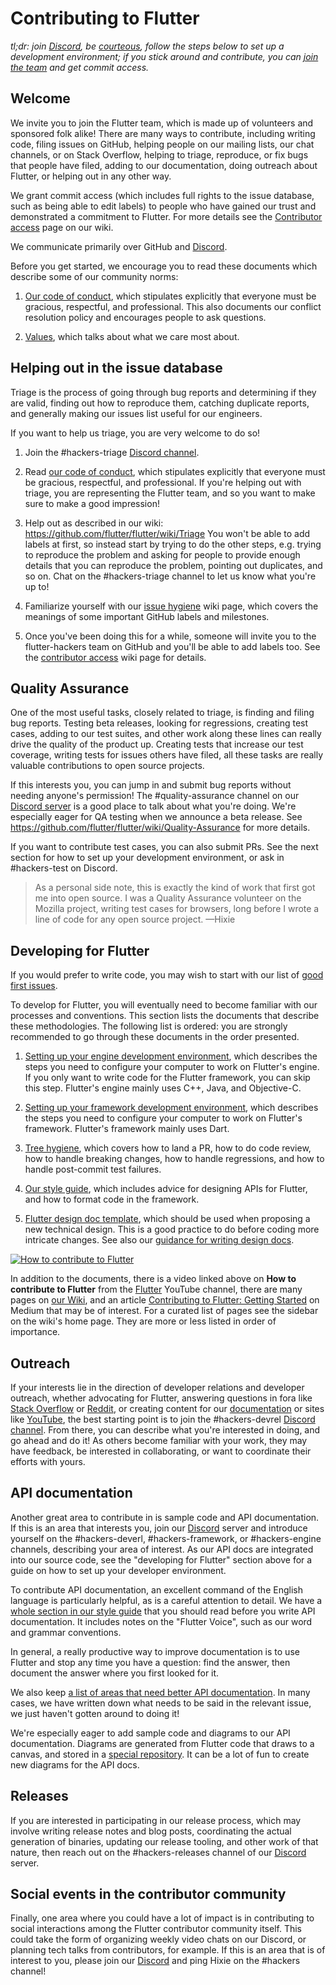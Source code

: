 <!-- when editing this file also update https://github.com/flutter/.github/blob/main/CONTRIBUTING.md -->

Contributing to Flutter
=======================

_tl;dr: join [Discord](https://github.com/flutter/flutter/wiki/Chat), be [courteous](CODE_OF_CONDUCT.md), follow the steps below to set up a development environment; if you stick around and contribute, you can [join the team](https://github.com/flutter/flutter/wiki/Contributor-access) and get commit access._

Welcome
-------

We invite you to join the Flutter team, which is made up of volunteers and sponsored folk alike!
There are many ways to contribute, including writing code, filing issues on GitHub, helping people
on our mailing lists, our chat channels, or on Stack Overflow, helping to triage, reproduce, or
fix bugs that people have filed, adding to our documentation,
doing outreach about Flutter, or helping out in any other way.

We grant commit access (which includes full rights to the issue
database, such as being able to edit labels) to people who have gained
our trust and demonstrated a commitment to Flutter. For more details
see the [Contributor access](https://github.com/flutter/flutter/wiki/Contributor-access)
page on our wiki.

We communicate primarily over GitHub and [Discord](https://github.com/flutter/flutter/wiki/Chat).

Before you get started, we encourage you to read these documents which describe some of our community norms:

1. [Our code of conduct](CODE_OF_CONDUCT.md), which stipulates explicitly
   that everyone must be gracious, respectful, and professional. This
   also documents our conflict resolution policy and encourages people
   to ask questions.

2. [Values](https://github.com/flutter/flutter/wiki/Values),
   which talks about what we care most about.

Helping out in the issue database
---------------------------------

Triage is the process of going through bug reports and determining if they are valid, finding out
how to reproduce them, catching duplicate reports, and generally making our issues list
useful for our engineers.

If you want to help us triage, you are very welcome to do so!

1. Join the #hackers-triage [Discord channel](https://github.com/flutter/flutter/wiki/Chat).

2. Read [our code of conduct](CODE_OF_CONDUCT.md), which stipulates explicitly
   that everyone must be gracious, respectful, and professional. If you're helping out
   with triage, you are representing the Flutter team, and so you want to make sure to
   make a good impression!

3. Help out as described in our wiki: https://github.com/flutter/flutter/wiki/Triage
   You won't be able to add labels at first, so instead start by trying to
   do the other steps, e.g. trying to reproduce the problem and asking for people to
   provide enough details that you can reproduce the problem, pointing out duplicates,
   and so on. Chat on the #hackers-triage channel to let us know what you're up to!

4. Familiarize yourself with our
   [issue hygiene](https://github.com/flutter/flutter/wiki/Issue-hygiene) wiki page,
   which covers the meanings of some important GitHub labels and
   milestones.

5. Once you've been doing this for a while, someone will invite you to the flutter-hackers
   team on GitHub and you'll be able to add labels too. See the
   [contributor access](https://github.com/flutter/flutter/wiki/Contributor-access) wiki
   page for details.


Quality Assurance
-----------------

One of the most useful tasks, closely related to triage, is finding and filing bug reports. Testing
beta releases, looking for regressions, creating test cases, adding to our test suites, and
other work along these lines can really drive the quality of the product up. Creating tests
that increase our test coverage, writing tests for issues others have filed, all these tasks
are really valuable contributions to open source projects.

If this interests you, you can jump in and submit bug reports without needing anyone's permission!
The #quality-assurance channel on our [Discord server](https://github.com/flutter/flutter/wiki/Chat)
is a good place to talk about what you're doing. We're especially eager for QA testing when
we announce a beta release. See https://github.com/flutter/flutter/wiki/Quality-Assurance for
more details.

If you want to contribute test cases, you can also submit PRs. See the next section
for how to set up your development environment, or ask in #hackers-test on Discord.

> As a personal side note, this is exactly the kind of work that first got me into open
> source. I was a Quality Assurance volunteer on the Mozilla project, writing test cases for
> browsers, long before I wrote a line of code for any open source project. —Hixie


Developing for Flutter
----------------------

If you would prefer to write code, you may wish to start with our list of [good first issues](https://github.com/flutter/flutter/issues?q=is%3Aopen+is%3Aissue+label%3A%22good+first+issue%22).

To develop for Flutter, you will eventually need to become familiar
with our processes and conventions. This section lists the documents
that describe these methodologies. The following list is ordered: you
are strongly recommended to go through these documents in the order
presented.

1. [Setting up your engine development environment](https://github.com/flutter/flutter/wiki/Setting-up-the-Engine-development-environment),
   which describes the steps you need to configure your computer to
   work on Flutter's engine. If you only want to write code for the
   Flutter framework, you can skip this step. Flutter's engine mainly
   uses C++, Java, and Objective-C.

2. [Setting up your framework development environment](https://github.com/flutter/flutter/wiki/Setting-up-the-Framework-development-environment),
   which describes the steps you need to configure your computer to
   work on Flutter's framework. Flutter's framework mainly uses Dart.

3. [Tree hygiene](https://github.com/flutter/flutter/wiki/Tree-hygiene),
   which covers how to land a PR, how to do code review, how to
   handle breaking changes, how to handle regressions, and how to
   handle post-commit test failures.

4. [Our style guide](https://github.com/flutter/flutter/wiki/Style-guide-for-Flutter-repo),
   which includes advice for designing APIs for Flutter, and how to
   format code in the framework.

5. [Flutter design doc template](https://flutter.dev/go/template),
   which should be used when proposing a new technical design.  This is a good
   practice to do before coding more intricate changes.
   See also our [guidance for writing design docs](https://github.com/flutter/flutter/wiki/Design-Documents).

[![How to contribute to Flutter](https://img.youtube.com/vi/4yBgOBAOx_A/0.jpg)](https://www.youtube.com/watch?v=4yBgOBAOx_A)

In addition to the documents, there is a video linked above on **How to contribute to Flutter**
from the [Flutter](https://youtube.com/c/flutterdev) YouTube channel,
there are many pages on [our Wiki](https://github.com/flutter/flutter/wiki/),
and an article [Contributing to Flutter: Getting Started](https://medium.com/@ayushbherwani/contributing-to-flutter-getting-started-a0db68cbcd5b)
on Medium that may be of interest. For a curated list of pages see the sidebar
on the wiki's home page. They are more or less listed in order of importance.


Outreach
--------

If your interests lie in the direction of developer relations and developer outreach,
whether advocating for Flutter, answering questions in fora like
[Stack Overflow](https://stackoverflow.com/questions/tagged/flutter?sort=Newest&filters=NoAnswers,NoAcceptedAnswer&edited=true)
or [Reddit](https://www.reddit.com/r/flutterhelp/new/?f=flair_name%3A%22OPEN%22),
or creating content for our [documentation](https://docs.flutter.dev/)
or sites like [YouTube](https://www.youtube.com/results?search_query=flutter&sp=EgQIAxAB),
the best starting point is to join the #hackers-devrel [Discord channel](https://github.com/flutter/flutter/wiki/Chat).
From there, you can describe what you're interested in doing, and go ahead and do it!
As others become familiar with your work, they may have feedback, be interested in
collaborating, or want to coordinate their efforts with yours.


API documentation
-----------------

Another great area to contribute in is sample code and API documentation. If this is an area that interests you, join our
[Discord](https://github.com/flutter/flutter/wiki/Chat) server and introduce yourself on the #hackers-deverl, #hackers-framework,
or #hackers-engine channels, describing your area of interest. As our API docs are integrated into our source code, see the
"developing for Flutter" section above for a guide on how to set up your developer environment.

To contribute API documentation, an excellent command of the English language is particularly helpful, as is a careful attention to detail.
We have a [whole section in our style guide](https://github.com/flutter/flutter/wiki/Style-guide-for-Flutter-repo#documentation-dartdocs-javadocs-etc)
that you should read before you write API documentation. It includes notes on the "Flutter Voice", such as our word and grammar conventions.

In general, a really productive way to improve documentation is to use Flutter and stop any time you have a question: find the answer, then
document the answer where you first looked for it.

We also keep [a list of areas that need better API documentation](https://github.com/flutter/flutter/issues?q=is%3Aopen+is%3Aissue+label%3A%22d%3A+api+docs%22+sort%3Areactions-%2B1-desc).
In many cases, we have written down what needs to be said in the relevant issue, we just haven't gotten around to doing it!

We're especially eager to add sample code and diagrams to our API documentation. Diagrams are generated from Flutter code that
draws to a canvas, and stored in a [special repository](https://github.com/flutter/assets-for-api-docs/#readme). It can be a lot of fun
to create new diagrams for the API docs.


Releases
--------

If you are interested in participating in our release process, which may involve writing release notes and blog posts, coordinating the actual
generation of binaries, updating our release tooling, and other work of that nature, then reach out on the #hackers-releases
channel of our [Discord](https://github.com/flutter/flutter/wiki/Chat) server.


Social events in the contributor community
------------------------------------------

Finally, one area where you could have a lot of impact is in contributing to social interactions among the Flutter contributor community itself.
This could take the form of organizing weekly video chats on our Discord, or planning tech talks from contributors, for example.
If this is an area that is of interest to you, please join our [Discord](https://github.com/flutter/flutter/wiki/Chat) and ping Hixie on the #hackers
channel!
